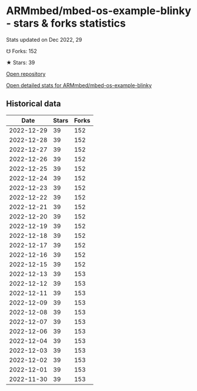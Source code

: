 # ARMmbed/mbed-os-example-blinky - stars & forks statistics

Stats updated on Dec 2022, 29

☋ Forks: 152

★ Stars: 39

[Open repository](https://github.com/ARMmbed/mbed-os-example-blinky)

[Open detailed stats for ARMmbed/mbed-os-example-blinky](https://reviewgithub.com/rep/ARMmbed/mbed-os-example-blinky)

## Historical data
| Date | Stars | Forks |
|------|-------|-------|
| 2022-12-29 | 39 | 152 | 
| 2022-12-28 | 39 | 152 | 
| 2022-12-27 | 39 | 152 | 
| 2022-12-26 | 39 | 152 | 
| 2022-12-25 | 39 | 152 | 
| 2022-12-24 | 39 | 152 | 
| 2022-12-23 | 39 | 152 | 
| 2022-12-22 | 39 | 152 | 
| 2022-12-21 | 39 | 152 | 
| 2022-12-20 | 39 | 152 | 
| 2022-12-19 | 39 | 152 | 
| 2022-12-18 | 39 | 152 | 
| 2022-12-17 | 39 | 152 | 
| 2022-12-16 | 39 | 152 | 
| 2022-12-15 | 39 | 152 | 
| 2022-12-13 | 39 | 153 | 
| 2022-12-12 | 39 | 153 | 
| 2022-12-11 | 39 | 153 | 
| 2022-12-09 | 39 | 153 | 
| 2022-12-08 | 39 | 153 | 
| 2022-12-07 | 39 | 153 | 
| 2022-12-06 | 39 | 153 | 
| 2022-12-04 | 39 | 153 | 
| 2022-12-03 | 39 | 153 | 
| 2022-12-02 | 39 | 153 | 
| 2022-12-01 | 39 | 153 | 
| 2022-11-30 | 39 | 153 | 

